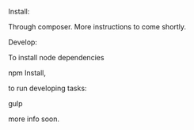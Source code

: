 Install:

Through composer. More instructions to come shortly.

Develop:

To install node dependencies

npm Install,

to run developing tasks:

gulp

more info soon.
